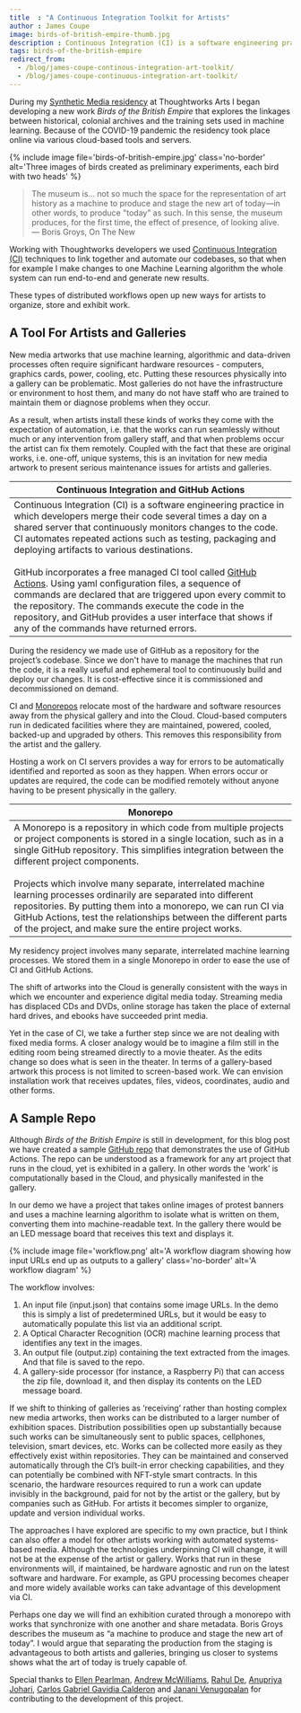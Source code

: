 ```yaml
---
title  : "A Continuous Integration Toolkit for Artists"
author : James Coupe
image: birds-of-british-empire-thumb.jpg
description : Continuous Integration (CI) is a software engineering practice in which developers merge their code several times a day on a shared server that continuously monitors changes to the code. CI automates repeated actions such as testing, packaging and deploying artifacts to various destinations.
tags: birds-of-the-british-empire
redirect_from:
  - /blog/james-coupe-continous-integration-art-toolkit/
  - /blog/james-coupe-continuous-integration-art-toolkit/
---
```

During my [Synthetic Media residency](/blog/welcoming-new-residents-synthetic-media/) at Thoughtworks Arts I began developing a new work *Birds of the British Empire* that explores the linkages between historical, colonial archives and the training sets used in machine learning. Because of the COVID-19 pandemic the residency took place online via various cloud-based tools and servers.

{% include image file='birds-of-british-empire.jpg'
   class='no-border'
   alt='Three images of birds created as preliminary experiments, each bird with two heads' %}
> The museum is… not so much the space for the representation of art history as a machine to produce and stage the new art of today—in other words, to produce "today” as such. In this sense, the museum produces, for the first time, the effect of presence, of looking alive.<br><span class='quotee'>— Boris Groys, On The New</span>

Working with Thoughtworks developers we used [Continuous Integration (CI)](https://en.wikipedia.org/wiki/Continuous_integration) techniques to link together and automate our codebases, so that when for example I make changes to one Machine Learning algorithm the whole system can run end-to-end and generate new results.

These types of distributed workflows open up new ways for artists to organize, store and exhibit work.

<!--excerpt-ends-->

## A Tool For Artists and Galleries
New media artworks that use machine learning, algorithmic and data-driven processes often require significant hardware resources - computers, graphics cards, power, cooling, etc. Putting these resources physically into a gallery can be problematic. Most galleries do not have the infrastructure or environment to host them, and many do not have staff who are trained to maintain them or diagnose problems when they occur.

As a result, when artists install these kinds of works they come with the expectation of automation, i.e. that the works can run seamlessly without much or any intervention from gallery staff, and that when problems occur the artist can fix them remotely. Coupled with the fact that these are original works, i.e. one-off, unique systems, this is an invitation for new media artwork to present serious maintenance issues for artists and galleries.

| Continuous Integration and GitHub Actions |
| -------- |
|Continuous Integration (CI) is a software engineering practice in which developers merge their code several times a day on a shared server that continuously monitors changes to the code. CI automates repeated actions such as testing, packaging and deploying artifacts to various destinations.<br><br>GitHub incorporates a free managed CI tool called [GitHub Actions](https://github.com/features/actions). Using yaml configuration files, a sequence of commands are declared that are triggered upon every commit to the repository. The commands execute the code in the repository, and GitHub provides a user interface that shows if any of the commands have returned errors.|

During the residency we made use of GitHub as a repository for the project’s codebase. Since we don't have to manage the machines that run the code, it is a really useful and ephemeral tool to continuously build and deploy our changes. It is cost-effective since it is commissioned and decommissioned on demand.

CI and [Monorepos](https://en.wikipedia.org/wiki/Monorepo) relocate most of the hardware and software resources away from the physical gallery and into the Cloud. Cloud-based computers run in dedicated facilities where they are maintained, powered, cooled, backed-up and upgraded by others. This removes this responsibility from the artist and the gallery.

Hosting a work on CI servers provides a way for errors to be automatically identified and reported as soon as they happen. When errors occur or updates are required, the code can be modified remotely without anyone having to be present physically in the gallery.

| Monorepo |
| -------- |
|A Monorepo is a repository in which code from multiple projects or project components is stored in a single location, such as in a single GitHub repository. This simplifies integration between the different project components.<br><br>Projects which involve many separate, interrelated machine learning processes ordinarily are separated into different repositories. By putting them into a monorepo, we can run CI via GitHub Actions, test the relationships between the different parts of the project, and make sure the entire project works.|

My residency project involves many separate, interrelated machine learning processes. We stored them in a single Monorepo in order to ease the use of CI and GitHub Actions.

The shift of artworks into the Cloud is generally consistent with the ways in which we encounter and experience digital media today. Streaming media has displaced CDs and DVDs, online storage has taken the place of external hard drives, and ebooks have succeeded print media.

Yet in the case of CI, we take a further step since we are not dealing with fixed media forms. A closer analogy would be to imagine a film still in the editing room being streamed directly to a movie theater. As the edits change so does what is seen in the theater. In terms of a gallery-based artwork this process is not limited to screen-based work. We can envision installation work that receives updates, files, videos, coordinates, audio and other forms.

## A Sample Repo
Although *Birds of the British Empire* is still in development, for this blog post we have created a sample [GitHub repo](https://github.com/anupriyajo/continuous-arts) that demonstrates the use of GitHub Actions. The repo can be understood as a framework for any art project that runs in the cloud, yet is exhibited in a gallery. In other words the ‘work’ is computationally based in the Cloud, and physically manifested in the gallery.

In our demo we have a project that takes online images of protest banners and uses a machine learning algorithm to isolate what is written on them, converting them into machine-readable text. In the gallery there would be an LED message board that receives this text and displays it.

{% include image file='workflow.png'
   alt='A workflow diagram showing how input URLs end up as outputs to a gallery'
   class='no-border' alt='A workflow diagram' %}

The workflow involves:

1. An input file (input.json) that contains some image URLs. In the demo this is simply a list of predetermined URLs, but it would be easy to automatically populate this list via an additional script.
1. A Optical Character Recognition (OCR) machine learning process that identifies any text in the images.
1. An output file (output.zip) containing the text extracted from the images. And that file is saved to the repo.
1. A gallery-side processor (for instance, a Raspberry Pi) that can access the zip file, download it, and then display its contents on the LED message board.

If we shift to thinking of galleries as ‘receiving’ rather than hosting complex new media artworks, then works can be distributed to a larger number of exhibition spaces. Distribution possibilities open up substantially because such works can be simultaneously sent to public spaces, cellphones, television, smart devices, etc. Works can be collected more easily as they effectively exist within repositories. They can be maintained and conserved automatically through the CI’s built-in error checking capabilities, and they can potentially be combined with NFT-style smart contracts. In this scenario, the hardware resources required to run a work can update invisibly in the background, paid for not by the artist or the gallery, but by companies such as GitHub. For artists it becomes simpler to organize, update and version individual works.

The approaches I have explored are specific to my own practice, but I think can also offer a model for other artists working with automated systems-based media. Although the technologies underpinning CI will change, it will not be at the expense of the artist or gallery. Works that run in these environments will, if maintained, be hardware agnostic and run on the latest software and hardware. For example, as GPU processing becomes cheaper and more widely available works can take advantage of this development via CI.

Perhaps one day we will find an exhibition curated through a monorepo with works that synchronize with one another and share metadata. Boris Groys describes the museum as  “a machine to produce and stage the new art of today”. I would argue that separating the production from the staging is advantageous to both artists and galleries, bringing us closer to systems shows what the art of today is truely capable of.

Special thanks to [Ellen Pearlman](/bio/ellen-pearlman/), [Andrew McWilliams](/bio/andrew-mcwilliams/), [Rahul De](https://www.thoughtworks.com/profiles/rahul-de), [Anupriya Johari](https://www.linkedin.com/in/anupriyajo/), [Carlos Gabriel Gavidia Calderon](https://www.linkedin.com/in/cgavidia/?originalSubdomain=uk) and [Janani Venugopalan](https://www.linkedin.com/in/janani-venugopalan-7197103a/) for contributing to the development of this project.